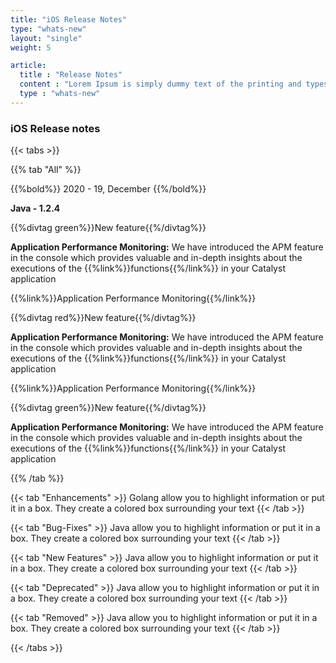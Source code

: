 ```yaml
---
title: "iOS Release Notes"
type: "whats-new"
layout: "single"
weight: 5

article:
  title : "Release Notes"
  content : "Lorem Ipsum is simply dummy text of the printing and typesetting industry. <br> lorem Ipsum has been the industry’s standard dummy text"
  type : "whats-new"
---
```


### iOS Release notes

{{< tabs >}}

{{% tab "All" %}} 

{{%bold%}}
2020 - 19, December
{{%/bold%}}

**Java - 1.2.4**

{{%divtag green%}}New feature{{%/divtag%}}

**Application Performance Monitoring:** We have introduced the APM feature in the console which provides valuable and in-depth insights about the executions of the {{%link%}}functions{{%/link%}} in your Catalyst application

{{%link%}}Application Performance Monitoring{{%/link%}}

{{%divtag red%}}New feature{{%/divtag%}}

**Application Performance Monitoring:** We have introduced the APM feature in the console which provides valuable and in-depth insights about the executions of the {{%link%}}functions{{%/link%}} in your Catalyst application

{{%link%}}Application Performance Monitoring{{%/link%}}

{{%divtag green%}}New feature{{%/divtag%}}

**Application Performance Monitoring:** We have introduced the APM feature in the console which provides valuable and in-depth insights about the executions of the {{%link%}}functions{{%/link%}} in your Catalyst application


{{% /tab %}}

{{< tab "Enhancements" >}} 
Golang allow you to highlight information or put it in a box. They create a colored box surrounding your text
{{< /tab >}}

{{< tab "Bug-Fixes" >}} 
Java allow you to highlight information or put it in a box. They create a colored box surrounding your text
{{< /tab >}}

{{< tab "New Features" >}} 
Java allow you to highlight information or put it in a box. They create a colored box surrounding your text
{{< /tab >}}

{{< tab "Deprecated" >}} 
Java allow you to highlight information or put it in a box. They create a colored box surrounding your text
{{< /tab >}}

{{< tab "Removed" >}} 
Java allow you to highlight information or put it in a box. They create a colored box surrounding your text
{{< /tab >}}

{{< /tabs >}}